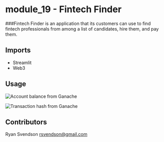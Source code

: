 # module_19 - Fintech Finder

###Fintech Finder is an application that its customers can use to find fintech professionals from among a list of candidates, hire them, and pay them.

## Imports 
* Streamlit
* Web3

## Usage

![Account balance from Ganache](/module_19/ganache_account.png)

![Transaction hash from Ganache](/module_19/ganache_transaction.png)

## Contributors
Ryan Svendson
rsvendson@gmail.com